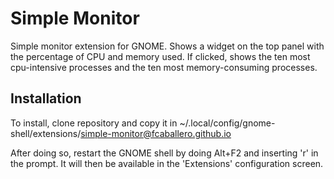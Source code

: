 # Simple Monitor

Simple monitor extension for GNOME. Shows a widget on the top panel with the percentage of CPU and memory used. If clicked, shows the ten most cpu-intensive processes and the ten most memory-consuming processes.

## Installation

To install, clone repository and copy it in ~/.local/config/gnome-shell/extensions/simple-monitor@fcaballero.github.io

After doing so, restart the GNOME shell by doing Alt+F2 and inserting 'r' in the prompt. It will then be available in the 'Extensions' configuration screen.
